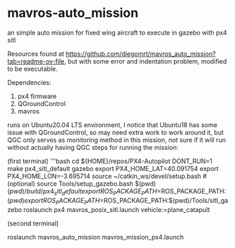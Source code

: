 # mavros-auto_mission
an simple auto mission for fixed wing aircraft to execute in gazebo with px4 sitl

Resources found at https://github.com/diegomrt/mavros_auto_mission?tab=readme-ov-file, but with some error and indentation problem, modified to be executable.

Dependencies:
1. px4 firmware
2. QGroundControl
3. mavros

runs on Ubuntu20.04 LTS environment, I notice that Ubuntu18 has some issue with QGroundControl, so may need extra work to work around it, but QGC only serves as monitoring method in this mission, not sure if it will run without actually having QGC
steps for running the mission:

(first terminal)
'''bash
cd ${HOME}/repos/PX4-Autopilot
DONT_RUN=1 make px4_sitl_default gazebo
export PX4_HOME_LAT=40.091754
export PX4_HOME_LON=-3.695714
source ~/catkin_ws/devel/setup.bash    # (optional)
source Tools/setup_gazebo.bash $(pwd) $(pwd)/build/px4_sitl_default
export ROS_PACKAGE_PATH=$ROS_PACKAGE_PATH:$(pwd)
export ROS_PACKAGE_PATH=$ROS_PACKAGE_PATH:$(pwd)/Tools/sitl_gazebo
roslaunch px4 mavros_posix_sitl.launch vehicle:=plane_catapult

(second terminal)

roslaunch mavros_auto_mission mavros_mission_px4.launch
